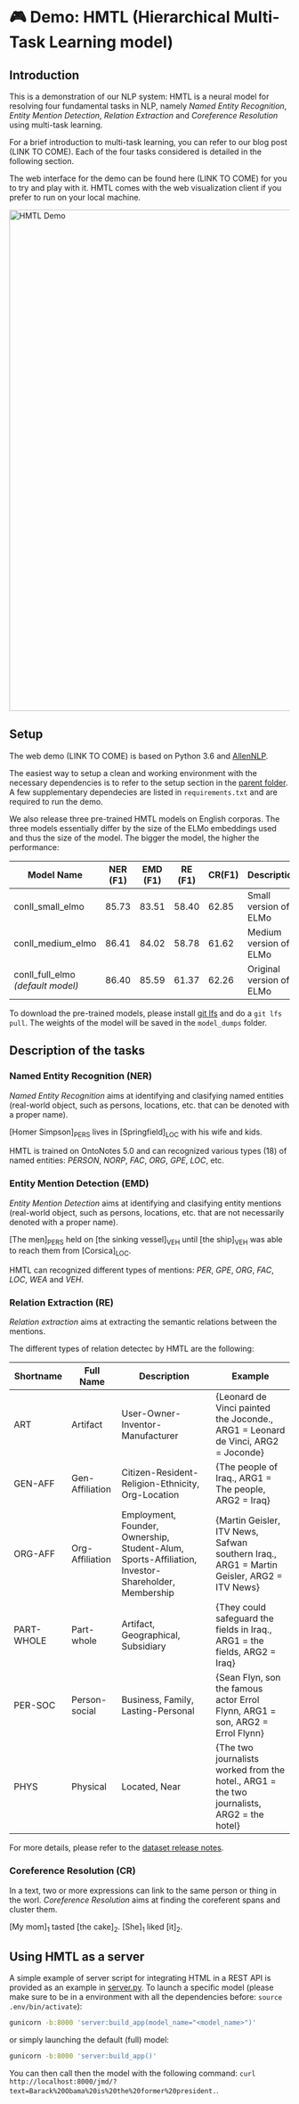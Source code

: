 # 🎮 Demo: HMTL (Hierarchical Multi-Task Learning model) 

## Introduction

This is a demonstration of our NLP system: HMTL is a neural model for resolving four fundamental tasks in NLP, namely *Named Entity Recognition*, *Entity Mention Detection*, *Relation Extraction* and *Coreference Resolution* using multi-task learning.

For a brief introduction to multi-task learning, you can refer to our blog post (LINK TO COME). Each of the four tasks considered is detailed in the following section. 

The web interface for the demo can be found here (LINK TO COME) for you to try and play with it. HMTL comes with the web visualization client if you prefer to run on your local machine.

<img src="https://github.com/huggingface/hmtl/blob/master/demo/HMTL_demo.png" alt="HMTL Demo" width="900"/>

## Setup

The web demo (LINK TO COME) is based on Python 3.6 and [AllenNLP](https://github.com/allenai/allennlp).

The easiest way to setup a clean and working environment with the necessary dependencies is to refer to the setup section in the [parent folder](https://github.com/huggingface/hmtl#dependecies-and-installation).
A few supplementary dependecies are listed in `requirements.txt`  and are required to run the demo.

We also release three pre-trained HMTL models on English corporas. The three models essentially differ by the size of the ELMo embeddings used and thus the size of the model. The bigger the model, the higher the performance:

| Model Name | NER (F1) | EMD (F1) | RE (F1) | CR(F1) | Description |
| --- | --- | --- | --- | --- | --- |
| conll_small_elmo | 85.73 | 83.51 | 58.40 | 62.85 | Small version of ELMo |
| conll_medium_elmo | 86.41 | 84.02 | 58.78 | 61.62 | Medium version of ELMo |
| conll_full_elmo _(default model)_ | 86.40 | 85.59 | 61.37 | 62.26 | Original version of ELMo |

To download the pre-trained models, please install [git lfs](https://git-lfs.github.com/) and do a `git lfs pull`. The weights of the model will be saved in the `model_dumps` folder.

## Description of the tasks

### Named Entity Recognition (NER)

_Named Entity Recognition_ aims at identifying and clasifying named entities (real-world object, such as persons, locations, etc. that can be denoted with a proper name).

[Homer Simpson]<sub>PERS</sub> lives in [Springfield]<sub>LOC</sub> with his wife and kids.

HMTL is trained on OntoNotes 5.0 and can recognized various types (18) of named entities: _PERSON_, _NORP_, _FAC_, _ORG_, _GPE_, _LOC_, etc.

### Entity Mention Detection (EMD)

_Entity Mention Detection_ aims at identifying and clasifying entity mentions (real-world object, such as persons, locations, etc. that are not necessarily denoted with a proper name).

[The men]<sub>PERS</sub> held on [the sinking vessel]<sub>VEH</sub> until [the ship]<sub>VEH</sub> was able to reach them from [Corsica]<sub>LOC</sub>.

HMTL can recognized different types of mentions: _PER_, _GPE_, _ORG_, _FAC_, _LOC_, _WEA_ and _VEH_.

### Relation Extraction (RE)
 
_Relation extraction_ aims at extracting the semantic relations between the mentions.
 
The different types of relation detectec by HMTL are the following:

| Shortname | Full Name | Description | Example |
| --- | --- | -- | -- |
| ART | Artifact | User-Owner-Inventor-Manufacturer | {Leonard de Vinci painted the Joconde., ARG1 = Leonard de Vinci, ARG2 = Joconde} |
| GEN-AFF | Gen-Affiliation | Citizen-Resident-Religion-Ethnicity, Org-Location | {The people of Iraq., ARG1 =  The people, ARG2 = Iraq} |
| ORG-AFF | Org-Affiliation | Employment, Founder, Ownership, Student-Alum, Sports-Affiliation, Investor-Shareholder, Membership | {Martin Geisler, ITV News, Safwan southern Iraq., ARG1 = Martin Geisler, ARG2 = ITV News} |
| PART-WHOLE | Part-whole | Artifact, Geographical, Subsidiary | {They could safeguard the fields in Iraq., ARG1 = the fields, ARG2 = Iraq} |
| PER-SOC | Person-social | Business, Family, Lasting-Personal | {Sean Flyn, son the famous actor Errol Flynn, ARG1 = son, ARG2 = Errol Flynn} |
| PHYS | Physical | Located, Near | {The two journalists worked from the hotel., ARG1 = the two journalists, ARG2 = the hotel} |

For more details, please refer to the [dataset release notes](https://pdfs.semanticscholar.org/3a9b/136ca1ab91592df36f148ef16095f74d009e.pdf).


### Coreference Resolution (CR)

In a text, two or more expressions can link to the same person or thing in the worl. _Coreference Resolution_ aims at finding the coreferent spans and cluster them.

[My mom]<sub>1</sub> tasted [the cake]<sub>2</sub>. [She]<sub>1</sub> liked [it]<sub>2</sub>.


## Using HMTL as a server

A simple example of server script for integrating HTML in a REST API is provided as an example in [server.py](https://github.com/huggingface/hmtl/blob/master/demo/server.py).
To launch a specific model (please make sure to be in a environment with all the dependencies before: `source .env/bin/activate`):

```bash
gunicorn -b:8000 'server:build_app(model_name="<model_name>")'
```

or simply launching the default (full) model:

```bash
gunicorn -b:8000 'server:build_app()'
```

You can then call then the model with the following command: `curl http://localhost:8000/jmd/?text=Barack%20Obama%20is%20the%20former%20president.`.
